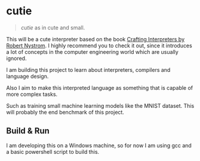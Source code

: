 # cutie

> _cutie_ as in cute and small.

This will be a cute interpreter based on the book [Crafting Interpreters by Robert Nystrom](https://craftinginterpreters.com/). I highly recommend you to check it out, since it introduces a lot of concepts in the computer engineering world which are usually ignored.

I am building this project to learn about interpreters, compilers and language design.

Also I aim to make this interpreted language as something that is capable of more complex tasks.

Such as training small machine learning models like the MNIST dataset. This will probably the end benchmark of this project.

## Build & Run

I am developing this on a Windows machine, so for now I am using gcc and a basic powershell script to build this. 
```
```